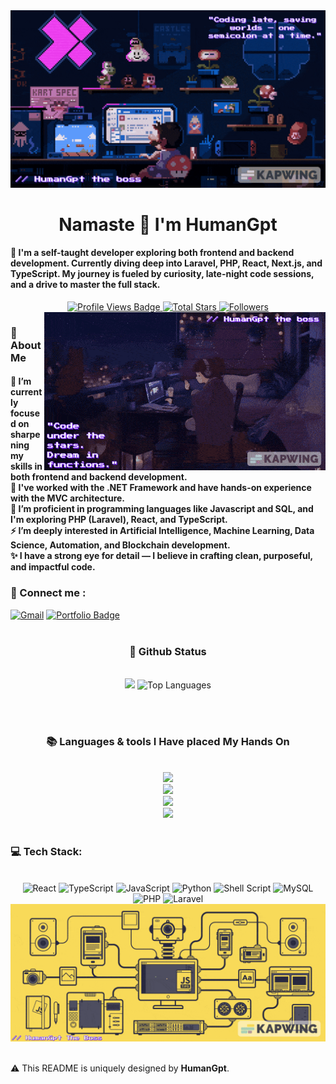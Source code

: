 
<!-- MasterHead -->
<a href="https://github.com/HumanGp/blob/main/assets/Gifs/mario_V1.gif">
  <img src="https://raw.githubusercontent.com/HumanGp/HumanGp/main/assets/Gifs/mario_V1.gif" alt="Mario GIF" />
</a>


<!-- Greeting -->

<h1 align="center">Namaste 🙏 I'm HumanGpt</h1>

<h4 align="left">
  🌟 I'm a self-taught developer exploring both frontend and backend development.  
  Currently diving deep into Laravel, PHP, React, Next.js, and TypeScript.  
  My journey is fueled by curiosity, late-night code sessions, and a drive to master the full stack.
</h4>



 <div align="center">

  <!-- Profile Views -->
  <a href="https://github.com/HumanGp" target="_blank">
    <img src="https://komarev.com/ghpvc/?username=HumanGp&label=Profile%20views&color=5e81ac&style=for-the-badge&logo=github&logoColor=white"
         alt="Profile Views Badge" />
  </a>

  <!-- Total Stars -->
  <a href="https://github.com/HumanGp?tab=repositories&sort=stargazers" target="_blank">
    <img alt="Total Stars" title="Total stars on GitHub"
         src="https://img.shields.io/github/stars/HumanGp?style=for-the-badge&label=Stars&color=bf616a&logo=github" />
  </a>

  <!-- Followers -->
  <a href="https://github.com/HumanGp?tab=followers" target="_blank">
    <img alt="Followers" title="Follow me on GitHub"
         src="https://img.shields.io/github/followers/HumanGp?style=for-the-badge&label=Followers&color=5e81ac&logo=github" />
  </a>

</div>


    
<!--👀VIEWS / 🌐WEBSITE: https://github.com/antonkomarev/github-profile-views-counter -->
<img align="right" alt="coding-gif" width="450" src="https://raw.githubusercontent.com/HumanGp/HumanGp/main/assets/Gifs/mario_V2.gif">


<!-- about me -->
 <h3 align="left">💫 About Me</h3>



<!--<p align="left"> <a href="https://twitter.com/" target="blank"><img src="https://img.shields.io/twitter/follow/?logo=twitter&style=for-the-badge" alt="" /></a> </p>
<div align="left">-->
<h4> 
  🌱 I’m currently focused on sharpening my skills in both frontend and backend development.</br>
  🔭 I've worked with the .NET Framework and have hands-on experience with the MVC architecture.</br>
  💬 I’m proficient in programming languages like Javascript and SQL, and I'm exploring PHP (Laravel), React, and TypeScript.</br>
  ⚡ I’m deeply interested in Artificial Intelligence, Machine Learning, Data Science, Automation, and Blockchain development.</br>
  ✨ I have a strong eye for detail — I believe in crafting clean, purposeful, and impactful code.</h4>
 <div align="left"> 


  <h3>🧲 Connect me :</h3>
<a href="mailto:dennis.njoroge8711@gmail.com">
  <img width="60px" src="https://play-lh.googleusercontent.com/MaRCSacmqLlbSST5m_sJUb_tE9pTresHYgwpd4gInpcj_NVGbjLCnTe96Yx5zz893bA=w480-h960" alt="Gmail" /></a> 
  
 
  
  <a href="https://human-gpt-dev.vercel.app/" target="_blank">
    <img width="60px" src="https://is1-ssl.mzstatic.com/image/thumb/Purple221/v4/64/a8/f0/64a8f040-e207-e01a-f2e3-2e5d75c68447/AppIcon-1x_U007emarketing-0-11-0-85-220-0.png/350x350.png?" alt="Portfolio Badge"></a>
    

  
  <!--<a href="https://HumanGp.github.io" target="_blank"><img src="https://img.shields.io/badge/Portfolio-FF5722?style=for-the-badge&logo=todoist&logoColor=white" alt="Portfolio" /></a>
-->
</div></h4>

</div>
<br/>





<!-- git stat-->
<h3 align="center">🌱 Github Status</h3>
<br>
<div align="center">
  <img width="435" src="https://github-readme-stats.vercel.app/api?username=HumanGp&count_private=true&show_icons=true&theme=nord&rank_icon=github&border_radius=10"/>
  <img width="330" src="https://github-readme-stats.vercel.app/api/top-langs/?username=HumanGp&theme=nord&hide_border=false&include_all_commits=false&count_private=false&layout=compact" alt="Top Languages">
  
<!-- Proudly created with GPRM ( https://gprm.itsvg.in ) -->
  
</div>

<br/><br/>



<!-- lang-->
<h3 align="center">📚 Languages & tools I Have placed My Hands On </h3>

<br/>

<div align="center">
  <img src="https://skillicons.dev/icons?i=nodejs,mongodb,gitlab,react,nextjs,tailwind,terminal" /><br>
    <img src="https://skillicons.dev/icons?i=html,css,vscode,github,git,obsidian" /><br>
    <img src="https://skillicons.dev/icons?i=bash,kali,ubuntu,python,javascript,mysql,dotnet" /><br>
    <img src="https://skillicons.dev/icons?i=cs,vim,debian,neovim" /><br>
</div>

<br/>






  
  <h3>💻 Tech Stack:</h3>
     <br/>
  <div align="center">
  <!-- Fixed & Corrected Shields.io Badges -->
  <img src="https://img.shields.io/badge/React-20232A?style=for-the-badge&logo=react&logoColor=61DAFB" alt="React" />
  <img src="https://img.shields.io/badge/TypeScript-3178C6?style=for-the-badge&logo=typescript&logoColor=white" alt="TypeScript" />
  <img src="https://img.shields.io/badge/JavaScript-F7DF1E?style=for-the-badge&logo=javascript&logoColor=black" alt="JavaScript" />
  <img src="https://img.shields.io/badge/Python-3670A0?style=for-the-badge&logo=python&logoColor=ffdd54" alt="Python" />
  <img src="https://img.shields.io/badge/Shell_Script-121011?style=for-the-badge&logo=gnu-bash&logoColor=white" alt="Shell Script" />
  <img src="https://img.shields.io/badge/MySQL-4479A1?style=for-the-badge&logo=mysql&logoColor=white" alt="MySQL" />
  <img src="https://img.shields.io/badge/PHP-777BB4?style=for-the-badge&logo=php&logoColor=white" alt="PHP" />
  <img src="https://img.shields.io/badge/Laravel-FF2D20?style=for-the-badge&logo=laravel&logoColor=white" alt="Laravel" />
</div>

  <div align="center"> 
  </div>



<!--<h3>⭐ Top Contributed Repo!</h3>
       <br/>
      <img src="https://github-contributor-stats.vercel.app/api?username=JoshuaThadi&limit=5&theme=transparent&combine_all_yearly_contributions=true" alt="Top Contributed Repo">
      <br/>-->


<!-- ending-->
<a href="">
<img src="https://raw.githubusercontent.com/HumanGp/HumanGp/main/assets/Gifs/js_flow_V1.gif" alt="JavaScript Factory GIF" style="width:auto; height:auto"/>
</a>
<img src="https://www.animatedimages.org/data/media/562/animated-line-image-0184.gif" width="1920" height=0.4/>

<p>⚠️ This README is uniquely designed by <strong>HumanGpt</strong>.


